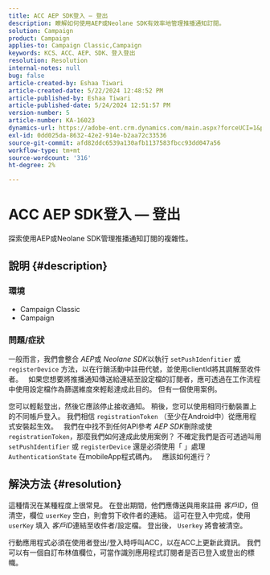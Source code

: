 ```yaml
---
title: ACC AEP SDK登入 — 登出
description: 瞭解如何使用AEP或Neolane SDK有效率地管理推播通知訂閱。
solution: Campaign
product: Campaign
applies-to: Campaign Classic,Campaign
keywords: KCS、ACC、AEP、SDK、登入登出
resolution: Resolution
internal-notes: null
bug: false
article-created-by: Eshaa Tiwari
article-created-date: 5/22/2024 12:48:52 PM
article-published-by: Eshaa Tiwari
article-published-date: 5/24/2024 12:51:57 PM
version-number: 5
article-number: KA-16023
dynamics-url: https://adobe-ent.crm.dynamics.com/main.aspx?forceUCI=1&pagetype=entityrecord&etn=knowledgearticle&id=33644fa3-3918-ef11-9f8a-6045bd006793
exl-id: 0dd025da-8632-42e2-914e-b2aa72c33536
source-git-commit: afd82ddc6539a130afb1137583fbcc93dd047a56
workflow-type: tm+mt
source-wordcount: '316'
ht-degree: 2%

---
```


# ACC AEP SDK登入 — 登出


探索使用AEP或Neolane SDK管理推播通知訂閱的複雜性。

## 說明 {#description}


### <b>環境</b>

- Campaign Classic
- Campaign


### <b>問題/症狀</b>

一般而言，我們會整合 *AEP*&#x200B;或 *Neolane SDK*&#x200B;以執行 `setPushIdenfitier` 或 `registerDevice` 方法，以在行銷活動中註冊代號，並使用clientId將其調解至收件者。
 
如果您想要將推播通知傳送給連結至設定檔的訂閱者，應可透過在工作流程中使用設定檔作為篩選維度來輕鬆達成此目的。 但有一個使用案例。

您可以輕鬆登出，然後它應該停止接收通知。 稍後，您可以使用相同行動裝置上的不同帳戶登入。 我們相信 `registrationToken` （至少在Android中）從應用程式安裝起生效。
 
我們在中找不到任何API參考 *AEP SDK*&#x200B;刪除或使 `registrationToken`，那麼我們如何達成此使用案例？ 不確定我們是否可透過叫用 `setPushIdentifier` 或 `registerDevice` 還是必須使用「 」處理 `AuthenticationState` 在mobileApp程式碼內。
 
應該如何進行？


## 解決方法 {#resolution}


這種情況在某種程度上很常見。 在登出期間，他們應傳送與用來註冊 *客戶ID*，但清空，欄位 `userKey` 空白，則會剪下收件者的連結。 這可在登入中完成，使用 `userKey` 填入 *客戶ID*&#x200B;連結至收件者/設定檔。 登出後， `Userkey` 將會被清空。

行動應用程式必須在使用者登出/登入時呼叫ACC，以在ACC上更新此資訊。 我們可以有一個自訂布林值欄位，可當作識別應用程式訂閱者是否已登入或登出的標幟。
